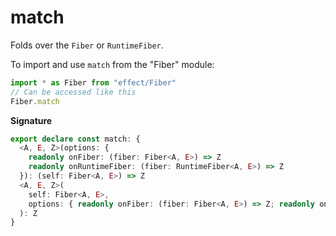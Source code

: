 # match

Folds over the `Fiber` or `RuntimeFiber`.

To import and use `match` from the "Fiber" module:

```ts
import * as Fiber from "effect/Fiber"
// Can be accessed like this
Fiber.match
```

**Signature**

```ts
export declare const match: {
  <A, E, Z>(options: {
    readonly onFiber: (fiber: Fiber<A, E>) => Z
    readonly onRuntimeFiber: (fiber: RuntimeFiber<A, E>) => Z
  }): (self: Fiber<A, E>) => Z
  <A, E, Z>(
    self: Fiber<A, E>,
    options: { readonly onFiber: (fiber: Fiber<A, E>) => Z; readonly onRuntimeFiber: (fiber: RuntimeFiber<A, E>) => Z }
  ): Z
}
```
